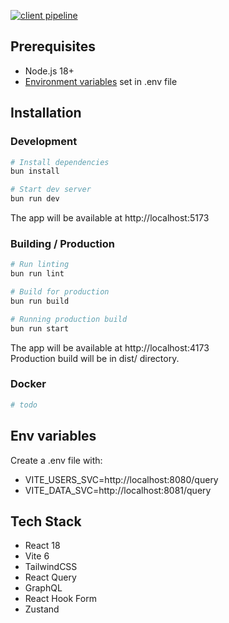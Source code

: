 [![client pipeline](https://github.com/Eeritvan/tracker/actions/workflows/client.yml/badge.svg)](https://github.com/Eeritvan/tracker/actions/workflows/client.yml)

## Prerequisites
- Node.js 18+
- [Environment variables](#env-variables) set in .env file

## Installation
### Development
```bash
# Install dependencies
bun install

# Start dev server
bun run dev
```
The app will be available at http://localhost:5173


### Building / Production
```bash
# Run linting
bun run lint

# Build for production
bun run build

# Running production build
bun run start
```

The app will be available at http://localhost:4173 \
Production build will be in dist/ directory.

### Docker
```bash
# todo
```

## Env variables
Create a .env file with:
- VITE_USERS_SVC=http://localhost:8080/query
- VITE_DATA_SVC=http://localhost:8081/query

## Tech Stack
- React 18
- Vite 6
- TailwindCSS
- React Query
- GraphQL
- React Hook Form
- Zustand

